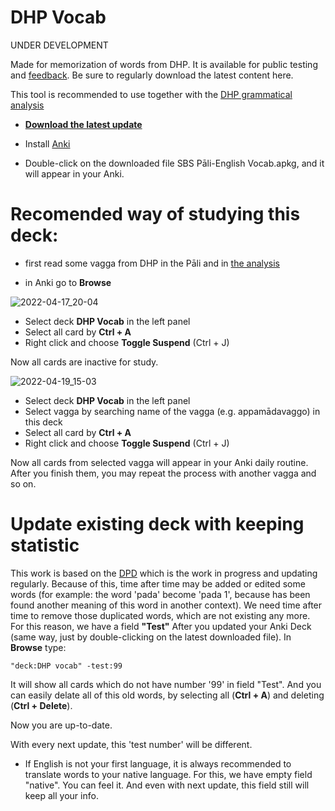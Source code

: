 # DHP Vocab

UNDER DEVELOPMENT

Made for memorization of words from DHP. It is available for public testing and [feedback](https://docs.google.com/forms/d/e/1FAIpQLSf9boBe7k5tCwq7LdWgBHHGIPVc4ROO5yjVDo1X5LDAxkmGWQ/viewform?usp=pp_url&amp;entry.1433863141=DHP). Be sure to regularly download the latest content here.

This tool is recommended to use together with the [DHP grammatical analysis](https://buddhism.lib.ntu.edu.tw/DLMBS/en/lesson/pali/lesson_pali3.jsp)

- **[Download the latest update](https://github.com/sasanarakkha/study-tools/raw/main/Anki_Decks/DHP_Vocab/DHP%20vocab.apkg)**

- Install [Anki](https://apps.ankiweb.net/)

- Double-click on the downloaded file SBS Pāli-English Vocab.apkg, and it will appear in your Anki.

# Recomended way of studying this deck:

- first read some vagga from DHP in the Pāli and in [the analysis](https://buddhism.lib.ntu.edu.tw/DLMBS/en/lesson/pali/lesson_pali3.jsp)

- in Anki go to **Browse**

![2022-04-17_20-04](https://user-images.githubusercontent.com/39419221/163944779-ad73b9a5-4478-410c-abf6-466e03b9b777.png)

- Select deck **DHP Vocab** in the left panel
- Select all card by **Ctrl + A**
- Right click and choose **Toggle Suspend** (Ctrl + J)

Now all cards are inactive for study.

![2022-04-19_15-03](https://user-images.githubusercontent.com/39419221/163945216-713c1d2e-ce3f-4f28-ac49-93e7fdb56033.png)


- Select deck **DHP Vocab** in the left panel
- Select vagga by searching name of the vagga (e.g. appamādavaggo) in this deck
- Select all card by **Ctrl + A**
- Right click and choose **Toggle Suspend** (Ctrl + J) 


Now all cards from selected vagga will appear in your Anki daily routine. After you finish them, you may repeat the process with another vagga and so on.


# Update existing deck with keeping statistic

This work is based on the [DPD](https://digitalpalidictionary.github.io/) which is the work in progress and updating regularly. Because of this, time after time may be added or edited some words (for example: the word 'pada' become 'pada 1', because has been found another meaning of this word in another context). We need time after time to remove those duplicated words, which are not existing any more. For this reason, we have a field **"Test"**
After you updated your Anki Deck (same way, just by double-clicking on the latest downloaded file). In **Browse** type:

`"deck:DHP vocab" -test:99`

It will show all cards which do not have number '99' in field "Test". And you can easily delate all of this old words, by selecting all (**Ctrl + A**) and deleting (**Ctrl + Delete**). 

Now you are up-to-date.

With every next update, this 'test number' will be different.

- If English is not your first language, it is always recommended to translate words to your native language. For this, we have empty field "native". You can feel it. And even with next update, this field still will keep all your info.
